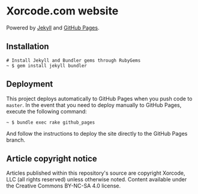 # Xorcode.com website

Powered by [Jekyll][jekyll] and [GitHub Pages][github-pages].

## Installation

```shell
# Install Jekyll and Bundler gems through RubyGems
~ $ gem install jekyll bundler
```

## Deployment

This project deploys automatically to GitHub Pages when you push code to `master`. In the event that you need to deploy manually to GitHub Pages, execute the following command:

```shell
~ $ bundle exec rake github_pages
```

And follow the instructions to deploy the site directly to the GitHub Pages branch.

## Article copyright notice

Articles published within this repository's source are copyright Xorcode, LLC (all rights reserved) unless otherwise noted. Content available under the Creative Commons BY-NC-SA 4.0 license.

[jekyll]: https://jekyllrb.com/
[github-pages]: https://pages.github.com/
